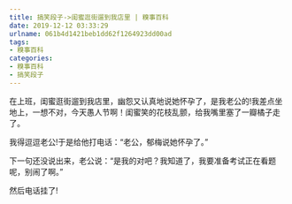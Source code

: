 ```yaml
---
title: 搞笑段子->闺蜜逛街遛到我店里 | 糗事百科
date: 2019-12-12 03:33:29
urlname: 061b4d1421beb1dd62f1264923dd00ad
tags: 
- 糗事百科
categories:
- 糗事百科
- 搞笑段子
---
```

在上班，闺蜜逛街遛到我店里，幽怨又认真地说她怀孕了，是我老公的!我差点坐地上，一想不对，今天愚人节啊！闺蜜笑的花枝乱颤，给我嘴里塞了一瓣橘子走了。

我得逗逗老公!于是给他打电话：“老公，郁梅说她怀孕了。”

下一句还没说出来，老公说：“是我的对吧？我知道了，我要准备考试正在看题呢，别闹了啊。”

然后电话挂了!



